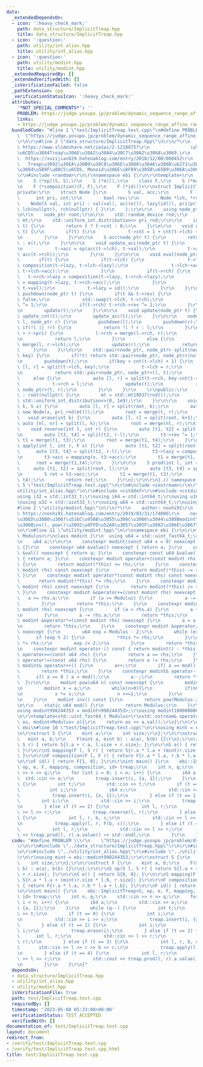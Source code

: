 ```yaml
---
data:
  _extendedDependsOn:
  - icon: ':heavy_check_mark:'
    path: data_structure/ImplicitTreap.hpp
    title: data_structure/ImplicitTreap.hpp
  - icon: ':question:'
    path: utility/int_alias.hpp
    title: utility/int_alias.hpp
  - icon: ':question:'
    path: utility/modint.hpp
    title: utility/modint.hpp
  _extendedRequiredBy: []
  _extendedVerifiedWith: []
  _isVerificationFailed: false
  _pathExtension: cpp
  _verificationStatusIcon: ':heavy_check_mark:'
  attributes:
    '*NOT_SPECIAL_COMMENTS*': ''
    PROBLEM: https://judge.yosupo.jp/problem/dynamic_sequence_range_affine_range_sum
    links:
    - https://judge.yosupo.jp/problem/dynamic_sequence_range_affine_range_sum
  bundledCode: "#line 1 \"test/ImplicitTreap.test.cpp\"\n#define PROBLEM \\\r\n  \
    \  \"https://judge.yosupo.jp/problem/dynamic_sequence_range_affine_range_sum\"\
    \r\n\r\n#line 2 \"data_structure/ImplicitTreap.hpp\"\n\r\n/*\r\n    reference:\
    \ https://www.slideshare.net/iwiwi/2-12188757\r\n               \u5B9F\u88C5\u65B9\
    \u6CD5\u3084Treap\u306E\u30A2\u30A4\u30C7\u30A2\u306A\u3069.\r\n             \
    \  https://xuzijian629.hatenablog.com/entry/2018/12/08/000452\r\n            \
    \   Treap\u3092\u30EA\u30B9\u30C8\u306E\u3088\u3046\u306B\u6271\u3046\u65B9\u6CD5\
    \u3084\u5B9F\u88C5\u6CD5, Monoid\u306E\u8F09\u305B\u65B9\u306A\u3069.\r\n*/\r\n\
    \r\n#include <random>\r\n\r\nnamespace ebi {\r\n\r\ntemplate<\r\n    class S,\r\
    \n    S (*op)(S, S),\r\n    S (*e)(),\r\n    class F,\r\n    S (*mapping)(F, S),\r\
    \n    F (*composition)(F, F),\r\n    F (*id)()>\r\nstruct ImplicitTreap {\r\n\
    private:\r\n    struct Node {\r\n        S val, acc;\r\n        F lazy;\r\n  \
    \      int pri, cnt;\r\n        bool rev;\r\n        Node *lch, *rch;\r\n    \
    \    Node(S val, int pri) : val(val), acc(e()), lazy(id()), pri(pri), cnt(0),rev(false),\
    \ lch(nullptr), rch(nullptr) { }\r\n    };\r\n\r\n    using node_ptr = Node*;\r\
    \n\r\n    node_ptr root;\r\n\r\n    std::random_device rnd;\r\n    std::mt19937\
    \ mt;\r\n    std::uniform_int_distribution<> pri_rnd;\r\n\r\n    int cnt(node_ptr\
    \ t) {\r\n        return t ? t->cnt : 0;\r\n    }\r\n\r\n    void update_cnt(node_ptr\
    \ t) {\r\n        if(t) {\r\n            t->cnt = 1 + cnt(t->lch) + cnt(t->rch);\r\
    \n        }\r\n    }\r\n\r\n    S acc(node_ptr t) {\r\n        return t ? t->acc\
    \ : e();\r\n    }\r\n\r\n    void update_acc(node_ptr t) {\r\n        if(t) {\r\
    \n            t->acc = op(acc(t->lch), t->val);\r\n            t->acc = op(t->acc,\
    \ acc(t->rch));\r\n        }\r\n    }\r\n\r\n    void eval(node_ptr t) {\r\n \
    \       if(t) {\r\n            if(t->lch) {\r\n                t->lch->lazy =\
    \ composition(t->lazy, t->lch->lazy);\r\n                t->lch->acc = mapping(t->lazy,\
    \ t->lch->acc);\r\n            }\r\n            if(t->rch) {\r\n             \
    \   t->rch->lazy = composition(t->lazy, t->rch->lazy);\r\n                t->rch->acc\
    \ = mapping(t->lazy, t->rch->acc);\r\n            }\r\n            t->val = mapping(t->lazy,\
    \ t->val);\r\n            t->lazy = id();\r\n        }\r\n    }\r\n\r\n    void\
    \ pushdown(node_ptr t) {\r\n        if(t && t->rev) {\r\n            t->rev =\
    \ false;\r\n            std::swap(t->lch, t->rch);\r\n            if(t->lch) t->lch->rev\
    \ ^= 1;\r\n            if(t->rch) t->rch->rev ^= 1;\r\n        }\r\n        eval(t);\r\
    \n        update(t);\r\n    }\r\n\r\n    void update(node_ptr t) {\r\n       \
    \ update_cnt(t);\r\n        update_acc(t);\r\n    }\r\n\r\n    node_ptr merge(node_ptr\
    \ l, node_ptr r) {\r\n        pushdown(l);\r\n        pushdown(r);\r\n       \
    \ if(!l || !r) {\r\n            return !l ? r : l;\r\n        }\r\n        if(l->pri\
    \ > r->pri) {\r\n            l->rch = merge(l->rch, r);\r\n            update(l);\r\
    \n            return l;\r\n        }\r\n        else {\r\n            r->lch =\
    \ merge(l, r->lch);\r\n            update(r);\r\n            return r;\r\n   \
    \     }\r\n    }\r\n\r\n    std::pair<node_ptr, node_ptr> split(node_ptr t, int\
    \ key) {\r\n        if(!t) return std::pair<node_ptr, node_ptr>(nullptr, nullptr);\r\
    \n        pushdown(t);\r\n        if(key < cnt(t->lch) + 1) {\r\n            auto\
    \ [l, r] = split(t->lch, key);\r\n            t->lch = r;\r\n            update(t);\r\
    \n            return std::pair<node_ptr, node_ptr>(l, t);\r\n        }\r\n   \
    \     else {\r\n            auto [l, r] = split(t->rch, key-cnt(t->lch)-1);\r\n\
    \            t->rch = l;\r\n            update(t);\r\n            return  std::pair<node_ptr,\
    \ node_ptr>(t, r);\r\n        }\r\n    }\r\n    \r\npublic:\r\n    ImplicitTreap()\
    \ : root(nullptr) {\r\n        mt = std::mt19937(rnd());\r\n        pri_rnd =\
    \ std::uniform_int_distribution<>(0, 1e9);\r\n    }\r\n\r\n    void insert(int\
    \ k, S x) {\r\n        auto [l, r] = split(root, k);\r\n        auto t = merge(l,\
    \ new Node(x, pri_rnd(mt)));\r\n        root = merge(t, r);\r\n    }\r\n\r\n \
    \   void erase(int k) {\r\n        auto [l, r] = split(root, k+1);\r\n       \
    \ auto [nl, nr] = split(l, k);\r\n        root = merge(nl, r);\r\n    }\r\n\r\n\
    \    void reverse(int l, int r) {\r\n        auto [t1, t2] = split(root, l);\r\
    \n        auto [t3, t4] = split(t2, r-l);\r\n        t3->rev ^= 1;\r\n       \
    \ t1 = merge(t1, t3);\r\n        root = merge(t1, t4);\r\n    }\r\n\r\n    void\
    \ apply(int l, int r, F x) {\r\n        auto [t1, t2] = split(root, l);\r\n  \
    \      auto [t3, t4] = split(t2, r-l);\r\n        t3->lazy = composition(x, t3->lazy);\r\
    \n        t3->acc = mapping(x, t3->acc);\r\n        t1 = merge(t1, t3);\r\n  \
    \      root = merge(t1,t4);\r\n    }\r\n\r\n    S prod(int l, int r) {\r\n   \
    \     auto [t1, t2] = split(root, l);\r\n        auto [t3, t4] = split(t2, r-l);\r\
    \n        S ret = t3->acc;\r\n        t1 = merge(t1, t3);\r\n        root = merge(t1,\
    \ t4);\r\n        return ret;\r\n    }\r\n};\r\n\r\n} // namespace ebi\n#line\
    \ 5 \"test/ImplicitTreap.test.cpp\"\n\r\n#include <iostream>\r\n\r\n#line 2 \"\
    utility/int_alias.hpp\"\n\r\n#include <cstddef>\r\n#include <cstdint>\r\n\r\n\
    using i32 = std::int32_t;\r\nusing i64 = std::int64_t;\r\nusing u16 = std::uint16_t;\r\
    \nusing u32 = std::uint32_t;\r\nusing u64 = std::uint64_t;\r\nusing usize = std::size_t;\n\
    #line 2 \"utility/modint.hpp\"\n\r\n/*\r\n    author: noshi91\r\n    reference:\
    \ https://noshi91.hatenablog.com/entry/2019/03/31/174006\r\n    noshi91\u306E\u30D6\
    \u30ED\u30B0\u3067\u516C\u958B\u3055\u308C\u3066\u3044\u308Bmodint\u3092\u5143\
    \u306Binv(), pow()\u3092\u8FFD\u52A0\u3057\u305F\u3082\u306E\u3067\u3059\r\n*/\r\
    \n\r\n#line 11 \"utility/modint.hpp\"\n\r\nnamespace ebi {\r\n\r\ntemplate<std::uint_fast64_t\
    \ Modulus>\r\nclass modint {\r\n  using u64 = std::uint_fast64_t;\r\n\r\npublic:\r\
    \n    u64 a;\r\n\r\n    constexpr modint(const u64 x = 0) noexcept : a(x % Modulus)\
    \ {}\r\n    constexpr u64 &value() noexcept { return a; }\r\n    constexpr u64\
    \ &val() noexcept { return a; }\r\n    constexpr const u64 &value() const noexcept\
    \ { return a; }\r\n    constexpr modint operator+(const modint rhs) const noexcept\
    \ {\r\n        return modint(*this) += rhs;\r\n    }\r\n    constexpr modint operator-(const\
    \ modint rhs) const noexcept {\r\n        return modint(*this) -= rhs;\r\n   \
    \ }\r\n    constexpr modint operator*(const modint rhs) const noexcept {\r\n \
    \       return modint(*this) *= rhs;\r\n    }\r\n    constexpr modint operator/(const\
    \ modint rhs) const noexcept {\r\n        return modint(*this) /= rhs;\r\n   \
    \ }\r\n    constexpr modint &operator+=(const modint rhs) noexcept {\r\n     \
    \   a += rhs.a;\r\n        if (a >= Modulus) {\r\n            a -= Modulus;\r\n\
    \        }\r\n        return *this;\r\n    }\r\n    constexpr modint &operator-=(const\
    \ modint rhs) noexcept {\r\n        if (a < rhs.a) {\r\n        a += Modulus;\r\
    \n        }\r\n        a -= rhs.a;\r\n        return *this;\r\n    }\r\n    constexpr\
    \ modint &operator*=(const modint rhs) noexcept {\r\n        a = a * rhs.a % Modulus;\r\
    \n        return *this;\r\n    }\r\n    constexpr modint &operator/=(modint rhs)\
    \ noexcept {\r\n        u64 exp = Modulus - 2;\r\n        while (exp) {\r\n  \
    \      if (exp % 2) {\r\n            *this *= rhs;\r\n        }\r\n        rhs\
    \ *= rhs;\r\n        exp /= 2;\r\n        }\r\n        return *this;\r\n    }\r\
    \n    constexpr modint operator-() const { return modint() - *this; }\r\n    bool\
    \ operator==(const u64 rhs) {\r\n        return a == rhs;\r\n    }\r\n    bool\
    \ operator!=(const u64 rhs) {\r\n        return a != rhs;\r\n    }\r\n    constexpr\
    \ modint& operator++() {\r\n        a++;\r\n        if( a == mod() ) a = 0;\r\n\
    \        return *this;\r\n    }\r\n    constexpr modint& operator--() {\r\n  \
    \      if( a == 0 ) a = mod();\r\n        a--;\r\n        return *this;\r\n  \
    \  }\r\n\r\n    modint pow(u64 n) const noexcept {\r\n        modint res = 1;\r\
    \n        modint x = a;\r\n        while(n>0){\r\n            if(n&1) res *= x;\r\
    \n            x *= x;\r\n            n >>=1;\r\n        }\r\n        return res;\r\
    \n    }\r\n    modint inv() const {\r\n        return pow(Modulus-2);\r\n    }\r\
    \n\r\n    static u64 mod() {\r\n        return Modulus;\r\n    }\r\n};\r\n\r\n\
    using modint998244353 = modint<998244353>;\r\nusing modint1000000007 = modint<1000000007>;\r\
    \n\r\ntemplate<std::uint_fast64_t Modulus>\r\nstd::ostream& operator<<(std::ostream&\
    \ os, modint<Modulus> a){\r\n    return os << a.val();\r\n}\r\n\r\n} // namespace\
    \ ebi\n#line 10 \"test/ImplicitTreap.test.cpp\"\n\r\nusing mint = ebi::modint998244353;\r\
    \n\r\nstruct S {\r\n    mint a;\r\n    int size;\r\n};\r\n\r\nstruct F {\r\n \
    \   mint a, b;\r\n    F(mint a, mint b) : a(a), b(b) {}\r\n};\r\n\r\nS op(S l,\
    \ S r) { return S{l.a + r.a, l.size + r.size}; }\r\n\r\nS e() { return S{0, 0};\
    \ }\r\n\r\nS mapping(F l, S r) { return S{r.a * l.a + (mint)r.size * l.b, r.size};\
    \ }\r\n\r\nF composition(F l, F r) { return F{r.a * l.a, r.b * l.a + l.b}; }\r\
    \n\r\nF id() { return F{1, 0}; }\r\n\r\nint main() {\r\n    ebi::ImplicitTreap<S,\
    \ op, e, F, mapping, composition, id> treap;\r\n    int n, q;\r\n    std::cin\
    \ >> n >> q;\r\n    for (int i = 0; i < n; i++) {\r\n        i64 a;\r\n      \
    \  std::cin >> a;\r\n        treap.insert(i, {a, 1});\r\n    }\r\n    while (q--)\
    \ {\r\n        int t;\r\n        std::cin >> t;\r\n        if (t == 0) {\r\n \
    \           int i;\r\n            i64 x;\r\n            std::cin >> i >> x;\r\n\
    \            treap.insert(i, {x, 1});\r\n        } else if (t == 1) {\r\n    \
    \        int i;\r\n            std::cin >> i;\r\n            treap.erase(i);\r\
    \n        } else if (t == 2) {\r\n            int l, r;\r\n            std::cin\
    \ >> l >> r;\r\n            treap.reverse(l, r);\r\n        } else if (t == 3)\
    \ {\r\n            int l, r, b, c;\r\n            std::cin >> l >> r >> b >> c;\r\
    \n            treap.apply(l, r, F(b, c));\r\n        } else if (t == 4) {\r\n\
    \            int l, r;\r\n            std::cin >> l >> r;\r\n            std::cout\
    \ << treap.prod(l, r).a.value() << std::endl;\r\n        }\r\n    }\r\n}\n"
  code: "#define PROBLEM \\\r\n    \"https://judge.yosupo.jp/problem/dynamic_sequence_range_affine_range_sum\"\
    \r\n\r\n#include \"../data_structure/ImplicitTreap.hpp\"\r\n\r\n#include <iostream>\r\
    \n\r\n#include \"../utility/int_alias.hpp\"\r\n#include \"../utility/modint.hpp\"\
    \r\n\r\nusing mint = ebi::modint998244353;\r\n\r\nstruct S {\r\n    mint a;\r\n\
    \    int size;\r\n};\r\n\r\nstruct F {\r\n    mint a, b;\r\n    F(mint a, mint\
    \ b) : a(a), b(b) {}\r\n};\r\n\r\nS op(S l, S r) { return S{l.a + r.a, l.size\
    \ + r.size}; }\r\n\r\nS e() { return S{0, 0}; }\r\n\r\nS mapping(F l, S r) { return\
    \ S{r.a * l.a + (mint)r.size * l.b, r.size}; }\r\n\r\nF composition(F l, F r)\
    \ { return F{r.a * l.a, r.b * l.a + l.b}; }\r\n\r\nF id() { return F{1, 0}; }\r\
    \n\r\nint main() {\r\n    ebi::ImplicitTreap<S, op, e, F, mapping, composition,\
    \ id> treap;\r\n    int n, q;\r\n    std::cin >> n >> q;\r\n    for (int i = 0;\
    \ i < n; i++) {\r\n        i64 a;\r\n        std::cin >> a;\r\n        treap.insert(i,\
    \ {a, 1});\r\n    }\r\n    while (q--) {\r\n        int t;\r\n        std::cin\
    \ >> t;\r\n        if (t == 0) {\r\n            int i;\r\n            i64 x;\r\
    \n            std::cin >> i >> x;\r\n            treap.insert(i, {x, 1});\r\n\
    \        } else if (t == 1) {\r\n            int i;\r\n            std::cin >>\
    \ i;\r\n            treap.erase(i);\r\n        } else if (t == 2) {\r\n      \
    \      int l, r;\r\n            std::cin >> l >> r;\r\n            treap.reverse(l,\
    \ r);\r\n        } else if (t == 3) {\r\n            int l, r, b, c;\r\n     \
    \       std::cin >> l >> r >> b >> c;\r\n            treap.apply(l, r, F(b, c));\r\
    \n        } else if (t == 4) {\r\n            int l, r;\r\n            std::cin\
    \ >> l >> r;\r\n            std::cout << treap.prod(l, r).a.value() << std::endl;\r\
    \n        }\r\n    }\r\n}"
  dependsOn:
  - data_structure/ImplicitTreap.hpp
  - utility/int_alias.hpp
  - utility/modint.hpp
  isVerificationFile: true
  path: test/ImplicitTreap.test.cpp
  requiredBy: []
  timestamp: '2023-05-08 05:33:08+00:00'
  verificationStatus: TEST_ACCEPTED
  verifiedWith: []
documentation_of: test/ImplicitTreap.test.cpp
layout: document
redirect_from:
- /verify/test/ImplicitTreap.test.cpp
- /verify/test/ImplicitTreap.test.cpp.html
title: test/ImplicitTreap.test.cpp
---
```


